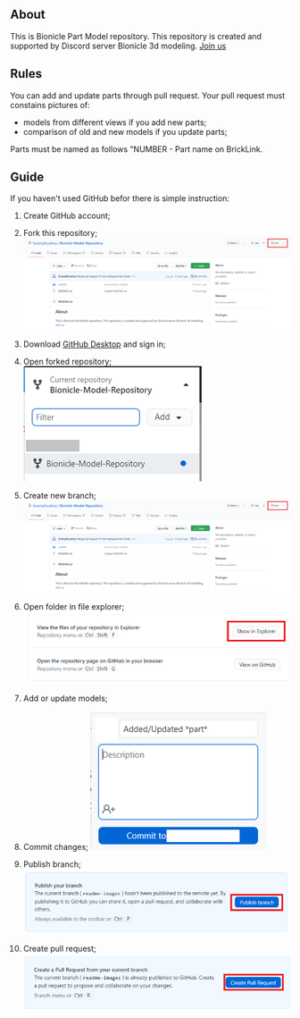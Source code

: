 ## About

This is Bionicle Part Model repository. This repository is created and supported by Discord server Bionicle 3d modeling.
[Join us](https://discord.gg/XS7yjdg "Join us")

## Rules

You can add and update parts through pull request. Your pull request must constains pictures of:
- models from different views if you add new parts;
- comparison of old and new models if you update parts;

Parts must be named as follows "NUMBER - Part name on BrickLink.

## Guide

If you haven't used GitHub befor there is simple instruction:
1. Create GitHub account;

2. Fork this repository;
![](readme/stepFork.png)

3. Download [GitHub Desktop](https://desktop.github.com/ "GitHub Desktop") and sign in;

4. Open forked repository;
![](readme/stepOpen.png)

4. Create new branch;
![](readme/stepFork.png)

5. Open folder in file explorer;
![](readme/stepShowInExplorer.png)

6. Add or update models;

7. Commit changes;
![](readme/stepCommit.png)

8. Publish branch;
![](readme/stepPublish.png)

8. Create pull request;
![](readme/stepCreatePull.png)
